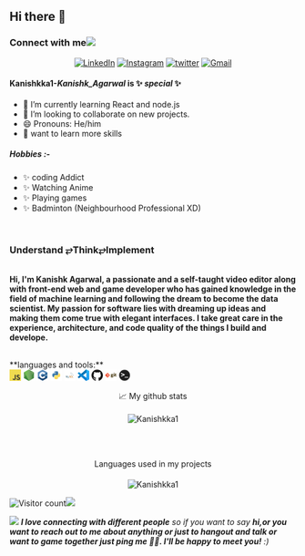 ## Hi there 👋

<h3> Connect with me<a href="https://gifyu.com/image/Zy2f"><img src="https://github.com/milaan9/milaan9/blob/main/Handshake.gif" width="60"></a>
</h3> 

<p align="center">
    <a href="https://www.linkedin.com/in/kanishkaga/" target="_blank"><img alt="LinkedIn" width="25px" src="https://github.com/TheDudeThatCode/TheDudeThatCode/blob/master/Assets/Linkedin.svg"></a>
    <a href="https://instagram.com/_kanishk_agarwal_?igshid=MzNlNGNkZWQ4Mg==" target="_blank"><img alt="Instagram" width="25px" src="https://github.com/TheDudeThatCode/TheDudeThatCode/blob/master/Assets/Instagram.svg"></a>
    <a href="https://twitter.com/Kanishk2kan" target="_blank" alt="Twitter"><img width="25px" alt="twitter"
src="https://github.com/TheDudeThatCode/TheDudeThatCode/blob/master/Assets/Twitter.svg"></a>
    <a id="mailto" target="_newtab" href="mailto::agarwalkanishk12345@gmail.com"><img alt="Gmail" width="25px" src="https://github.com/TheDudeThatCode/TheDudeThatCode/blob/master/Assets/Gmail.svg"></a> 
</p>  

#### **Kanishkka1-_Kanishk_Agarwal_** is ✨ _special_ ✨

- 🌱 I’m currently learning React and node.js
- 👯 I’m looking to collaborate on new projects.
- 😄 Pronouns: He/him
- 🤙 want to learn more skills

##### Hobbies :-
- ✨ coding Addict
- ✨ Watching Anime
- ✨ Playing games
- ✨ Badminton (Neighbourhood Professional XD)
<br />

### Understand ⥂Think⥂Implement
<br />
<b>
Hi, I'm Kanishk Agarwal, a passionate and a self-taught video editor along with front-end web and game developer who has gained knowledge in the field of machine learning and following the dream to become the data scientist. My passion for software lies with dreaming up ideas and making them come true with elegant interfaces. I take great care in the experience, architecture, and code quality of the things I build and develope.
</b>
<!-- i am also an open-source enthusiast and I want to learn more from the open-source community and i love how collaboration and knowledge sharing happened through open-source. -->
  
<p align="left"> 
<br />
**languages and tools:**
<br />
<code><img height="20" src="https://raw.githubusercontent.com/github/explore/80688e429a7d4ef2fca1e82350fe8e3517d3494d/topics/javascript/javascript.png"></code>
<code><img height="20" src="https://raw.githubusercontent.com/github/explore/80688e429a7d4ef2fca1e82350fe8e3517d3494d/topics/nodejs/nodejs.png"></code>
<code><img height="20" src="https://raw.githubusercontent.com/github/explore/80688e429a7d4ef2fca1e82350fe8e3517d3494d/topics/cpp/cpp.png"></code>
<code><img height="20" src="https://raw.githubusercontent.com/github/explore/80688e429a7d4ef2fca1e82350fe8e3517d3494d/topics/python/python.png"></code>
<code><img height="20" src="https://raw.githubusercontent.com/github/explore/80688e429a7d4ef2fca1e82350fe8e3517d3494d/topics/mysql/mysql.png"></code>
<code><img src="https://raw.githubusercontent.com/github/explore/80688e429a7d4ef2fca1e82350fe8e3517d3494d/topics/visual-studio-code/visual-studio-code.png" height="20"></code>
<code><img src="https://raw.githubusercontent.com/github/explore/78df643247d429f6cc873026c0622819ad797942/topics/github/github.png" height="20"></code>
<code><img src="https://raw.githubusercontent.com/github/explore/80688e429a7d4ef2fca1e82350fe8e3517d3494d/topics/git/git.png" height="20"></code>
<code><img src="https://raw.githubusercontent.com/github/explore/80688e429a7d4ef2fca1e82350fe8e3517d3494d/topics/terminal/terminal.png" height="20"></code>
</p>
 
<p align="center">📈 My github stats 
<br />
<br />
<img src="https://github-readme-stats.vercel.app/api?username=kanishkka1&show_icons=true&theme=gotham" alt="Kanishkka1" />
</p>
<br />
<br />
<p align="center"> Languages used in my projects
<br /><br />
<img align="center" src="https://github-readme-stats.vercel.app/api/top-langs?username=Kanishkka1&show_icons=true&theme=tokyonight&hide_border=true&locale=en&layout=compact" alt="Kanishkka1" /></p>

![Visitor count](https://visitor-badge.laobi.icu/badge?page_id=Kanishkka1.Kanishkka1)<img src="https://media.giphy.com/media/dxn6fRlTIShoeBr69N/giphy.gif" width="30">

<img src="https://media.giphy.com/media/LnQjpWaON8nhr21vNW/giphy.gif" width="60"> <em><b>I love connecting with different people</b> so if you want to say <b>hi,or you want to reach out to me about anything or just to hangout and talk or want to game together just ping me 🤙🤙. I'll be happy to meet you!</b> :)</em>
